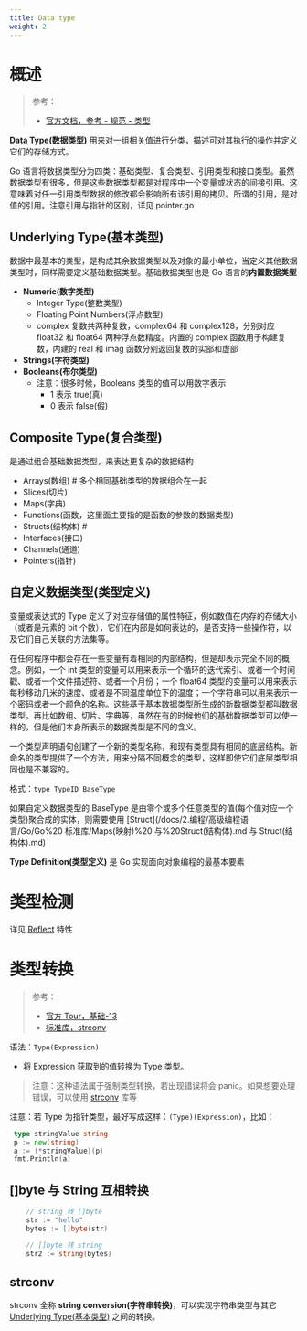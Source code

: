 ```yaml
---
title: Data type
weight: 2
---
```


# 概述

> 参考：
>
> - [官方文档，参考 - 规范 - 类型](https://go.dev/ref/spec#Types)

**Data Type(数据类型)** 用来对一组相关值进行分类，描述可对其执行的操作并定义它们的存储方式。 

Go 语言将数据类型分为四类：基础类型、复合类型、引用类型和接口类型。虽然数据类型有很多，但是这些数据类型都是对程序中一个变量或状态的间接引用。这意味着对任一引用类型数据的修改都会影响所有该引用的拷贝。所谓的引用，是对值的引用。注意引用与指针的区别，详见 pointer.go

## Underlying Type(基本类型)

数据中最基本的类型，是构成其余数据类型以及对象的最小单位，当定义其他数据类型时，同样需要定义基础数据类型。基础数据类型也是 Go 语言的**内置数据类型**

- **Numeric(数字类型)**
  - Integer Type(整数类型)
  - Floating Point Numbers(浮点数型)
  - complex 复数共两种复数，complex64 和 complex128，分别对应 float32 和 float64 两种浮点数精度。内置的 complex 函数用于构建复数，内建的 real 和 imag 函数分别返回复数的实部和虚部
- **Strings(字符类型)**
- **Booleans(布尔类型)**
  - 注意：很多时候，Booleans 类型的值可以用数字表示
    - 1 表示 true(真)
    - 0 表示 false(假)

## Composite Type(复合类型)

是通过组合基础数据类型，来表达更复杂的数据结构

- Arrays(数组) # 多个相同基础类型的数据组合在一起
- Slices(切片)
- Maps(字典)
- Functions(函数，这里面主要指的是函数的参数的数据类型)
- Structs(结构体) #
- Interfaces(接口)
- Channels(通道)
- Pointers(指针)

## 自定义数据类型(类型定义)

变量或表达式的 Type 定义了对应存储值的属性特征，例如数值在内存的存储大小（或者是元素的 bit 个数），它们在内部是如何表达的，是否支持一些操作符，以及它们自己关联的方法集等。

在任何程序中都会存在一些变量有着相同的内部结构，但是却表示完全不同的概念。例如，一个 int 类型的变量可以用来表示一个循环的迭代索引、或者一个时间戳、或者一个文件描述符、或者一个月份；一个 float64 类型的变量可以用来表示每秒移动几米的速度、或者是不同温度单位下的温度；一个字符串可以用来表示一个密码或者一个颜色的名称。这些基于基本数据类型所生成的新数据类型都叫数据类型。再比如数组、切片、字典等，虽然在有的时候他们的基础数据类型可以使一样的，但是他们本身所表示的数据类型是不同的含义。

一个类型声明语句创建了一个新的类型名称，和现有类型具有相同的底层结构。新命名的类型提供了一个方法，用来分隔不同概念的类型，这样即使它们底层类型相同也是不兼容的。

格式：`type TypeID BaseType`

如果自定义数据类型的 BaseType 是由零个或多个任意类型的值(每个值对应一个类型)聚合成的实体，则需要使用 [Struct](/docs/2.编程/高级编程语言/Go/Go%20 标准库/Maps(映射)%20 与%20Struct(结构体).md 与 Struct(结构体).md)

**Type Definition(类型定义)** 是 Go 实现面向对象编程的最基本要素

# 类型检测

详见 [Reflect](/docs/2.编程/高级编程语言/Go/Go%20规范与标准库/Reflect.md) 特性

# 类型转换

> 参考：
>
> - [官方 Tour，基础-13](https://go.dev/tour/basics/13)
> - [标准库，strconv](https://pkg.go.dev/strconv)

语法：`Type(Expression)`

- 将 Expression 获取到的值转换为 Type 类型。

> 注意：这种语法属于强制类型转换，若出现错误将会 panic。如果想要处理错误，可以使用 [strconv](https://pkg.go.dev/strconv) 库等

注意：若 Type 为指针类型，最好写成这样：`(Type)(Expression)`，比如：

```go
 type stringValue string
 p := new(string)
 a := (*stringValue)(p)
 fmt.Println(a)
```

## \[]byte 与 String 互相转换

```go
	// string 转 []byte
	str := "hello"
	bytes := []byte(str)

	// []byte 转 string
	str2 := string(bytes)
```

## strconv

strconv 全称 **string conversion(字符串转换)**，可以实现字符串类型与其它[Underlying Type(基本类型)](#Underlying%20Type(基本类型)) 之间的转换。